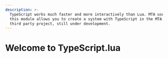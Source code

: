 ```yaml
---
description: >-
  TypeScript works much faster and more interactively than Lua. MTA uses Lua,
  this module allows you to create a system with TypeScript in the MTA. It is a
  third party project, still under development.
---
```


# Welcome to TypeScript.lua

